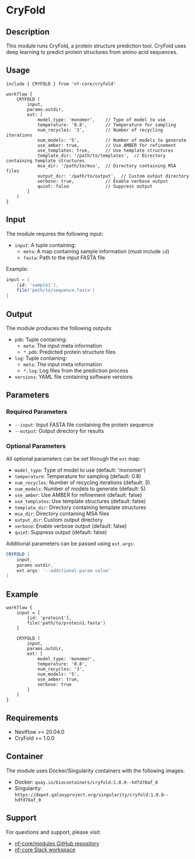 # CryFold

## Description

This module runs CryFold, a protein structure prediction tool. CryFold uses deep learning to predict protein structures from amino acid sequences.

## Usage

```nextflow
include { CRYFOLD } from 'nf-core/cryfold'

workflow {
    CRYFOLD (
        input,
        params.outdir,
        ext: [
            model_type: 'monomer',    // Type of model to use
            temperature: '0.8',       // Temperature for sampling
            num_recycles: '3',        // Number of recycling iterations
            num_models: '5',          // Number of models to generate
            use_amber: true,          // Use AMBER for refinement
            use_templates: true,      // Use template structures
            template_dir: '/path/to/templates',  // Directory containing template structures
            msa_dir: '/path/to/msa',  // Directory containing MSA files
            output_dir: '/path/to/output',  // Custom output directory
            verbose: true,            // Enable verbose output
            quiet: false              // Suppress output
        ]
    )
}
```

## Input

The module requires the following input:

- `input`: A tuple containing:
  - `meta`: A map containing sample information (must include `id`)
  - `fasta`: Path to the input FASTA file

Example:
```groovy
input = [
    [id: 'sample1'],
    file('path/to/sequence.fasta')
]
```

## Output

The module produces the following outputs:

- `pdb`: Tuple containing:
  - `meta`: The input meta information
  - `*.pdb`: Predicted protein structure files
- `log`: Tuple containing:
  - `meta`: The input meta information
  - `*.log`: Log files from the prediction process
- `versions`: YAML file containing software versions

## Parameters

### Required Parameters

- `--input`: Input FASTA file containing the protein sequence
- `--output`: Output directory for results

### Optional Parameters

All optional parameters can be set through the `ext` map:

- `model_type`: Type of model to use (default: 'monomer')
- `temperature`: Temperature for sampling (default: 0.8)
- `num_recycles`: Number of recycling iterations (default: 3)
- `num_models`: Number of models to generate (default: 5)
- `use_amber`: Use AMBER for refinement (default: false)
- `use_templates`: Use template structures (default: false)
- `template_dir`: Directory containing template structures
- `msa_dir`: Directory containing MSA files
- `output_dir`: Custom output directory
- `verbose`: Enable verbose output (default: false)
- `quiet`: Suppress output (default: false)

Additional parameters can be passed using `ext.args`:

```groovy
CRYFOLD (
    input,
    params.outdir,
    ext.args: '--additional-param value'
)
```

## Example

```nextflow
workflow {
    input = [
        [id: 'protein1'],
        file('path/to/protein1.fasta')
    ]

    CRYFOLD (
        input,
        params.outdir,
        ext: [
            model_type: 'monomer',
            temperature: '0.8',
            num_recycles: '3',
            num_models: '5',
            use_amber: true,
            verbose: true
        ]
    )
}
```

## Requirements

- Nextflow >= 20.04.0
- CryFold >= 1.0.0

## Container

The module uses Docker/Singularity containers with the following images:
- Docker: `quay.io/biocontainers/cryfold:1.0.0--hdfd78af_0`
- Singularity: `https://depot.galaxyproject.org/singularity/cryfold:1.0.0--hdfd78af_0`

## Support

For questions and support, please visit:
- [nf-core/modules GitHub repository](https://github.com/nf-core/modules)
- [nf-core Slack workspace](https://nf-co.re/join) 